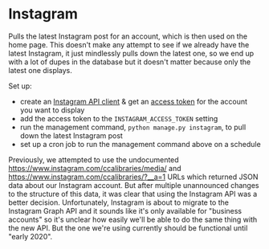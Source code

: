 # Instagram

Pulls the latest Instagram post for an account, which is then used on the home page. This doesn't make any attempt to see if we already have the latest Instagram, it just mindlessly pulls down the latest one, so we end up with a lot of dupes in the database but it doesn't matter because only the latest one displays.

Set up:

- create an [Instagram API client](https://www.instagram.com/developer/clients/manage/) & get an [access token](https://www.instagram.com/developer/authentication/) for the account you want to display
- add the access token to the `INSTAGRAM_ACCESS_TOKEN` setting
- run the management command, `python manage.py instagram`, to pull down the latest Instagram post
- set up a cron job to run the management command above on a schedule

Previously, we attempted to use the undocumented https://www.instagram.com/ccalibraries/media/ and https://www.instagram.com/ccalibraries/?__a=1 URLs which returned JSON data about our Instagram account. But after multiple unannounced changes to the structure of this data, it was clear that using the Instagram API was a better decision. Unfortunately, Instagram is about to migrate to the Instagram Graph API and it sounds like it's only available for "business accounts" so it's unclear how easily we'll be able to do the same thing with the new API. But the one we're using currently should be functional until "early 2020".
